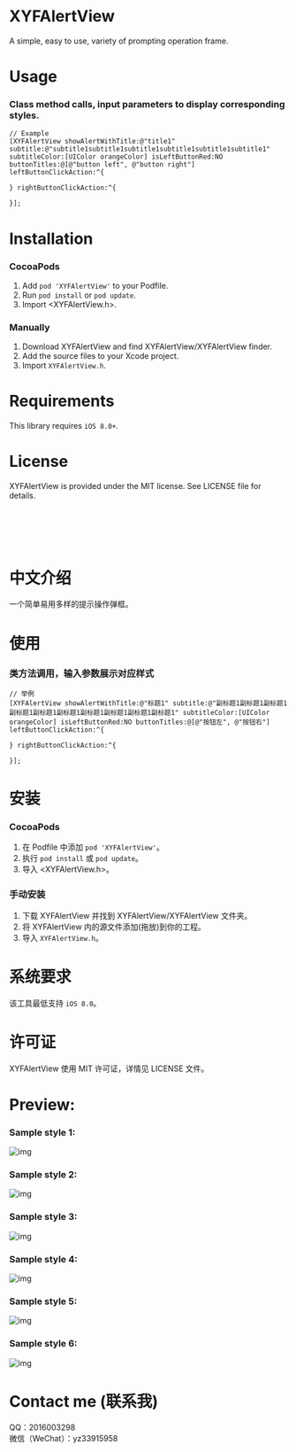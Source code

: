 # XYFAlertView  
A simple, easy to use, variety of prompting operation frame.  

Usage
==============

### Class method calls, input parameters to display corresponding styles.
```objc
// Example
[XYFAlertView showAlertWithTitle:@"title1" subtitle:@"subtitle1subtitle1subtitle1subtitle1subtitle1subtitle1" subtitleColor:[UIColor orangeColor] isLeftButtonRed:NO buttonTitles:@[@"button left", @"button right"] leftButtonClickAction:^{  

} rightButtonClickAction:^{  

}];
``` 

Installation
==============

### CocoaPods

1. Add `pod 'XYFAlertView'` to your Podfile.
2. Run `pod install` or `pod update`.
3. Import \<XYFAlertView.h\>.

### Manually

1. Download XYFAlertView and find XYFAlertView/XYFAlertView finder.
2. Add the source files to your Xcode project.
3. Import `XYFAlertView.h`.

Requirements
==============
This library requires `iOS 8.0+`.

License
==============
XYFAlertView is provided under the MIT license. See LICENSE file for details.  

<br/><br/>
---
中文介绍
==============
一个简单易用多样的提示操作弹框。<br/>

使用
==============

### 类方法调用，输入参数展示对应样式
```objc
// 举例
[XYFAlertView showAlertWithTitle:@"标题1" subtitle:@"副标题1副标题1副标题1副标题1副标题1副标题1副标题1副标题1副标题1副标题1" subtitleColor:[UIColor orangeColor] isLeftButtonRed:NO buttonTitles:@[@"按钮左", @"按钮右"] leftButtonClickAction:^{  

} rightButtonClickAction:^{  

}];
```  

安装
==============

### CocoaPods

1. 在 Podfile 中添加 `pod 'XYFAlertView'`。
2. 执行 `pod install` 或 `pod update`。
3. 导入 \<XYFAlertView.h\>。

### 手动安装

1. 下载 XYFAlertView 并找到 XYFAlertView/XYFAlertView 文件夹。
2. 将 XYFAlertView 内的源文件添加(拖放)到你的工程。
3. 导入 `XYFAlertView.h`。

系统要求
==============
该工具最低支持 `iOS 8.0`。

许可证
==============
XYFAlertView 使用 MIT 许可证，详情见 LICENSE 文件。  

# Preview:
### Sample style 1:
![img](https://github.com/CoderXYF/XYFAlertView/blob/master/XYFAlertView/SampleStyleImages/sample_style_1.PNG)  
### Sample style 2:
![img](https://github.com/CoderXYF/XYFAlertView/blob/master/XYFAlertView/SampleStyleImages/sample_style_2.PNG)  
### Sample style 3:
![img](https://github.com/CoderXYF/XYFAlertView/blob/master/XYFAlertView/SampleStyleImages/sample_style_3.PNG)  
### Sample style 4:
![img](https://github.com/CoderXYF/XYFAlertView/blob/master/XYFAlertView/SampleStyleImages/sample_style_4.PNG)  
### Sample style 5:
![img](https://github.com/CoderXYF/XYFAlertView/blob/master/XYFAlertView/SampleStyleImages/sample_style_5.PNG)  
### Sample style 6:
![img](https://github.com/CoderXYF/XYFAlertView/blob/master/XYFAlertView/SampleStyleImages/sample_style_6.PNG)  
# Contact me (联系我)  
QQ：2016003298  
微信（WeChat）：yz33915958
